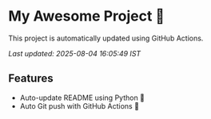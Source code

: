 # My Awesome Project 🚀

This project is automatically updated using GitHub Actions.

_Last updated: 2025-08-04 16:05:49 IST_

## Features
- Auto-update README using Python 🐍
- Auto Git push with GitHub Actions 🤖
